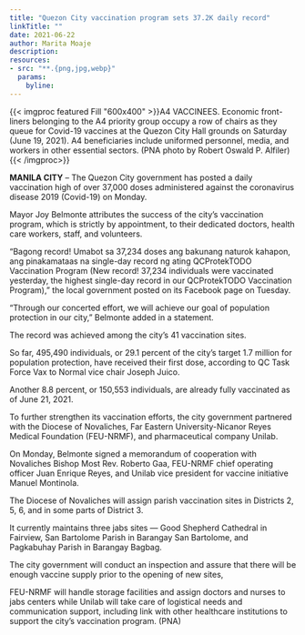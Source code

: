 ```yaml
---
title: "Quezon City vaccination program sets 37.2K daily record"
linkTitle: ""
date: 2021-06-22
author: Marita Moaje
description:
resources:
- src: "**.{png,jpg,webp}"
  params:
    byline: 
---
```

{{< imgproc featured Fill "600x400" >}}A4 VACCINEES. Economic front-liners belonging to the A4 priority group occupy a row of chairs as they queue for Covid-19 vaccines at the Quezon City Hall grounds on Saturday (June 19, 2021). A4 beneficiaries include uniformed personnel, media, and workers in other essential sectors. (PNA photo by Robert Oswald P. Alfiler){{< /imgproc>}}

**MANILA CITY** –  The Quezon City government has posted a daily vaccination high of over 37,000 doses administered against the coronavirus disease 2019 (Covid-19) on Monday.

Mayor Joy Belmonte attributes the success of the city’s vaccination program, which is strictly by appointment, to their dedicated doctors, health care workers, staff, and volunteers.

“Bagong record! Umabot sa 37,234 doses ang bakunang naturok kahapon, ang pinakamataas na single-day record ng ating QCProtekTODO Vaccination Program (New record! 37,234 individuals were vaccinated yesterday, the highest single-day record in our QCProtekTODO Vaccination Program),” the local government posted on its Facebook page on Tuesday.

“Through our concerted effort, we will achieve our goal of population protection in our city,” Belmonte added in a statement.

The record was achieved among the city’s 41 vaccination sites.

So far, 495,490 individuals, or 29.1 percent of the city’s target 1.7 million for population protection, have received their first dose, according to QC Task Force Vax to Normal vice chair Joseph Juico.

Another 8.8 percent, or 150,553 individuals, are already fully vaccinated as of June 21, 2021.

To further strengthen its vaccination efforts, the city government partnered with the Diocese of Novaliches, Far Eastern University-Nicanor Reyes Medical Foundation (FEU-NRMF), and pharmaceutical company Unilab.

On Monday, Belmonte signed a memorandum of cooperation with Novaliches Bishop Most Rev. Roberto Gaa, FEU-NRMF chief operating officer Juan Enrique Reyes, and Unilab vice president for vaccine initiative Manuel Montinola.

The Diocese of Novaliches will assign parish vaccination sites in Districts 2, 5, 6, and in some parts of District 3.

It currently maintains three jabs sites — Good Shepherd Cathedral in Fairview, San Bartolome Parish in Barangay San Bartolome, and Pagkabuhay Parish in Barangay Bagbag.

The city government will conduct an inspection and assure that there will be enough vaccine supply prior to the opening of new sites,

FEU-NRMF will handle storage facilities and assign doctors and nurses to jabs centers while Unilab will take care of logistical needs and communication support, including link with other healthcare institutions to support the city’s vaccination program. (PNA)